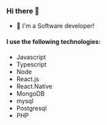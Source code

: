 ### Hi there 👋

- 💬 I'm a Software developer!


#### I use the following technologies: 

- Javascript
- Typescript
- Node
- React.js
- React.Native
- MongoDB
- mysql
- Postgresql
- PHP





